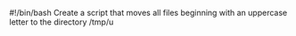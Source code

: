 #!/bin/bash
Create a script that moves all files beginning with an uppercase letter to the directory /tmp/u
